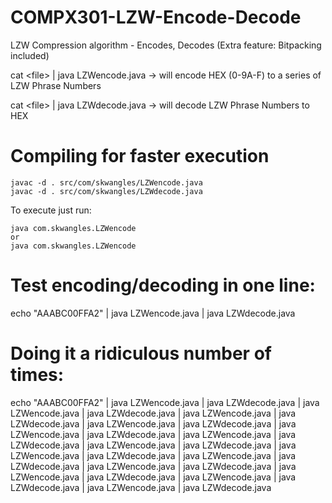 # COMPX301-LZW-Encode-Decode
LZW Compression algorithm - Encodes, Decodes (Extra feature: Bitpacking included)

cat \<file\> | java LZWencode.java -> will encode HEX (0-9A-F) to a series of LZW Phrase Numbers

cat \<file\> | java LZWdecode.java -> will decode LZW Phrase Numbers to HEX

# Compiling for faster execution
```
javac -d . src/com/skwangles/LZWencode.java
javac -d . src/com/skwangles/LZWdecode.java
```
To execute just run:
```
java com.skwangles.LZWencode
or
java com.skwangles.LZWencode
```

# Test encoding/decoding in one line:
echo "AAABC00FFA2" | java LZWencode.java | java LZWdecode.java

# Doing it a ridiculous number of times:
echo "AAABC00FFA2" | java LZWencode.java | java LZWdecode.java | java LZWencode.java | java LZWdecode.java | java LZWencode.java | java LZWdecode.java | java LZWencode.java | java LZWdecode.java | java LZWencode.java | java LZWdecode.java | java LZWencode.java | java LZWdecode.java | java LZWencode.java | java LZWdecode.java | java LZWencode.java | java LZWdecode.java | java LZWencode.java | java LZWdecode.java | java LZWencode.java | java LZWdecode.java | java LZWencode.java | java LZWdecode.java | java LZWencode.java | java LZWdecode.java | java LZWencode.java | java LZWdecode.java